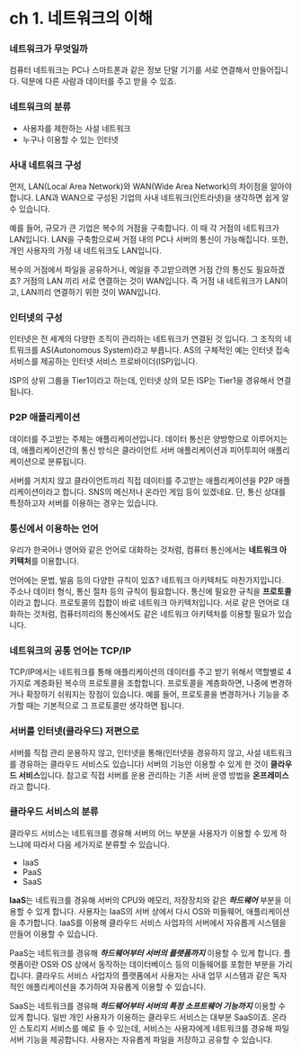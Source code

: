 # ch 1. 네트워크의 이해

### 네트워크가 무엇일까

컴퓨터 네트워크는 PC나 스마트폰과 같은 정보 단말 기기를 서로 연결해서 만들어집니다. 덕분에 다른 사람과 데이터를 주고 받을 수 있죠.

### 네트워크의 분류

- 사용자를 제한하는 사설 네트워크
- 누구나 이용할 수 있는 인터넷

### 사내 네트워크 구성

먼저, LAN(Local Area Network)와 WAN(Wide Area Network)의 차이점을 알아야합니다. LAN과 WAN으로 구성된 기업의 사내 네트워크(인트라넷)을 생각하면 쉽게 알 수 있습니다.

예를 들어, 규모가 큰 기업은 복수의 거점을 구축합니다. 이 때 각 거점의 네트워크가 LAN입니다. LAN을 구축함으로써 거점 내의 PC나 서버의 통신이 가능해집니다. 또한, 개인 사용자의 가정 내 네트워크도 LAN입니다.

복수의 거점에서 파일을 공유하거나, 메일을 주고받으려면 거점 간의 통신도 필요하겠죠? 거점의 LAN 끼리 서로 연결하는 것이 WAN입니다. 즉 거점 내 네트워크가 LAN이고, LAN끼리 연결하기 위한 것이 WAN입니다.

### 인터넷의 구성

인터넷은 전 세계의 다양한 조직이 관리하는 네트워크가 연결된 것 입니다. 그 조직의 네트워크를 AS(Autonomous System)라고 부릅니다. AS의 구체적인 예는 인터넷 접속 서비스를 제공하는 인터넷 서비스 프로바이더(ISP)입니다.

ISP의 상위 그룹을 Tier1이라고 하는데, 인터넷 상의 모든 ISP는 Tier1을 경유해서 연결됩니다.

### P2P 애플리케이션

데이터를 주고받는 주체는 애플리케이션입니다. 데이터 통신은 양방향으로 이루어지는데, 애플리케이션간의 통신 방식은 클라이언트 서버 애플리케이션과 피어투피어 애플리케이션으로 분류됩니다.

서버를 거치지 않고 클라이언트끼리 직접 데이터를 주고받는 애플리케이션을 P2P 애플리케이션이라고 합니다. SNS의 메신저나 온라인 게임 등이 있겠네요. 단, 통신 상대를 특정하고자 서버를 이용하는 경우는 있습니다.

### 통신에서 이용하는 언어

우리가 한국어나 영어와 같은 언어로 대화하는 것처럼, 컴퓨터 통신에서는 **네트워크 아키텍처**를 이용합니다.

언어에는 문법, 발음 등의 다양한 규칙이 있죠? 네트워크 아키텍처도 마찬가지입니다. 주소나 데이터 형식, 통신 절차 등의 규칙이 필요합니다. 통신에 필요한 규칙을 **프로토콜**이라고 합니다. 프로토콜의 집합이 바로 네트워크 아키텍처입니다. 서로 같은 언어로 대화하는 것처럼, 컴퓨터끼리의 통신에서도 같은 네트워크 아키텍처를 이용할 필요가 있습니다.

### 네트워크의 공통 언어는 TCP/IP

TCP/IP에서는 네트워크를 통해 애플리케이션의 데이터를 주고 받기 위해서 역할별로 4가지로 계층화된 복수의 프로토콜을 조합합니다. 프로토콜을 계층화하면, 나중에 변경하거나 확장하기 쉬워지는 장점이 있습니다. 예를 들어, 프로토콜을 변경하거나 기능을 추가할 때는 기본적으로 그 프로토콜만 생각하면 됩니다.

### 서버를 인터넷(클라우드) 저편으로

서버를 직접 관리 운용하지 않고, 인터넷을 통해(인터넷을 경유하지 않고, 사설 네트워크를 경유하는 클라우드 서비스도 있습니다) 서버의 기능만 이용할 수 있게 한 것이 **클라우드 서비스**입니다. 참고로 직접 서버를 운용 관리하는 기존 서버 운영 방법을 **온프레미스**라고 합니다.

### 클라우드 서비스의 분류

클라우드 서비스는 네트워크를 경유해 서버의 어느 부분을 사용자가 이용할 수 있게 하느냐에 따라서 다음 세가지로 분류할 수 있습니다.

- IaaS
- PaaS
- SaaS

**IaaS**는 네트워크를 경유해 서버의 CPU와 메모리, 저장장치와 같은 **_하드웨어_** 부분을 이용할 수 있게 합니다. 사용자는 IaaS의 서버 상에서 다시 OS와 미들웨어, 애플리케이션을 추가합니다. IaaS를 이용해 클라우드 서비스 사업자의 서버에서 자유롭게 시스템을 만들어 이용할 수 있습니다.

PaaS는 네트워크를 경유해 **_하드웨어부터 서버의 플랫폼까지_** 이용할 수 있게 합니다. 플랫폼이란 OS와 OS 상에서 동작하는 데이터베이스 등의 미들웨어를 포함한 부분을 가리킵니다. 클라우드 서비스 사업자의 플랫폼에서 사용자는 사내 업무 시스템과 같은 독자적인 애플리케이션을 추가하여 자유롭게 이용할 수 있습니다.

SaaS는 네트워크를 경유해 **_하드웨어부터 서버의 특정 소프트웨어 기능까지_** 이용할 수 있게 합니다. 일반 개인 사용자가 이용하는 클라우드 서비스는 대부분 SaaS이죠. 온라인 스토리지 서비스를 예로 들 수 있는데, 서비스는 사용자에게 네트워크를 경유해 파일 서버 기능을 제공합니다. 사용자는 자유롭게 파일을 저장하고 공유할 수 있습니다.
